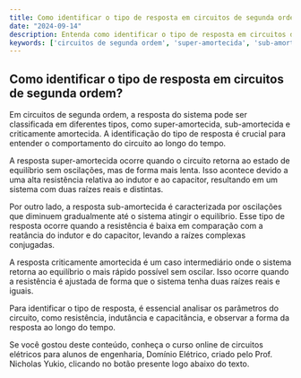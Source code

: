 ```yaml
---
title: Como identificar o tipo de resposta em circuitos de segunda ordem?
date: "2024-09-14"
description: Entenda como identificar o tipo de resposta em circuitos de segunda ordem, como super-amortecida e sub-amortecida.
keywords: ['circuitos de segunda ordem', 'super-amortecida', 'sub-amortecida', 'resposta', 'engenharia elétrica']
---
```


## Como identificar o tipo de resposta em circuitos de segunda ordem?

Em circuitos de segunda ordem, a resposta do sistema pode ser classificada em diferentes tipos, como super-amortecida, sub-amortecida e criticamente amortecida. A identificação do tipo de resposta é crucial para entender o comportamento do circuito ao longo do tempo.

A resposta super-amortecida ocorre quando o circuito retorna ao estado de equilíbrio sem oscilações, mas de forma mais lenta. Isso acontece devido a uma alta resistência relativa ao indutor e ao capacitor, resultando em um sistema com duas raízes reais e distintas.

Por outro lado, a resposta sub-amortecida é caracterizada por oscilações que diminuem gradualmente até o sistema atingir o equilíbrio. Esse tipo de resposta ocorre quando a resistência é baixa em comparação com a reatância do indutor e do capacitor, levando a raízes complexas conjugadas.

A resposta criticamente amortecida é um caso intermediário onde o sistema retorna ao equilíbrio o mais rápido possível sem oscilar. Isso ocorre quando a resistência é ajustada de forma que o sistema tenha duas raízes reais e iguais.

Para identificar o tipo de resposta, é essencial analisar os parâmetros do circuito, como resistência, indutância e capacitância, e observar a forma da resposta ao longo do tempo.

Se você gostou deste conteúdo, conheça o curso online de circuitos elétricos para alunos de engenharia, Domínio Elétrico, criado pelo Prof. Nicholas Yukio, clicando no botão presente logo abaixo do texto.